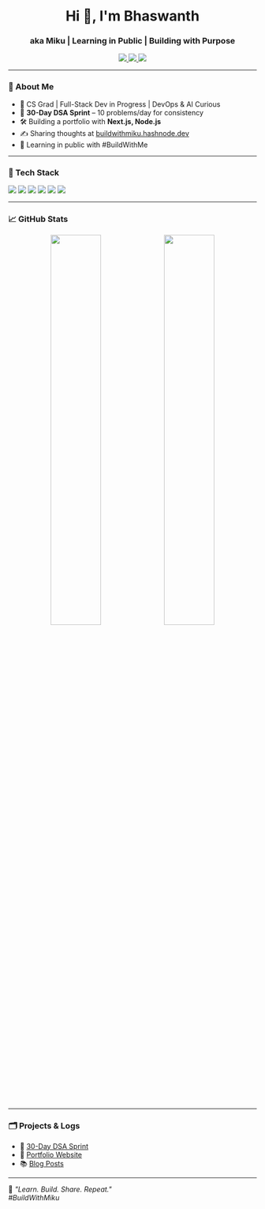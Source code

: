 <h1 align="center">Hi 👋, I'm Bhaswanth</h1>
<h3 align="center">aka Miku | Learning in Public | Building with Purpose</h3>

<p align="center">
  <a href="https://buildwithmiku.hashnode.dev" target="_blank">
    <img src="https://img.shields.io/badge/Blog-BuildWithMiku-blue?style=flat-square&logo=Hashnode" />
  </a>
  <a href="https://twitter.com/yourhandle" target="_blank">
    <img src="https://img.shields.io/badge/Twitter-%40yourhandle-1DA1F2?style=flat-square&logo=twitter" />
  </a>
  <a href="https://linkedin.com/in/your-link" target="_blank">
    <img src="https://img.shields.io/badge/LinkedIn-Connect-blue?style=flat-square&logo=linkedin" />
  </a>
</p>

---

### 🚀 About Me

- 🧠 CS Grad | Full-Stack Dev in Progress | DevOps & AI Curious  
- 🔁 **30-Day DSA Sprint** – 10 problems/day for consistency  
- 🛠️ Building a portfolio with **Next.js, Node.js**  
- ✍️ Sharing thoughts at [buildwithmiku.hashnode.dev](https://mikuslog.hashnode.dev/)  
- 🌱 Learning in public with #BuildWithMe  

---

### 🧰 Tech Stack

<p>
  <img src="https://img.shields.io/badge/JavaScript-F7DF1E?style=flat&logo=javascript&logoColor=black" />
  <img src="https://img.shields.io/badge/TypeScript-3178C6?style=flat&logo=typescript&logoColor=white" />
  <img src="https://img.shields.io/badge/React-20232A?style=flat&logo=react&logoColor=61DAFB" />
  <img src="https://img.shields.io/badge/Node.js-339933?style=flat&logo=node.js&logoColor=white" />
  <img src="https://img.shields.io/badge/MongoDB-4EA94B?style=flat&logo=mongodb&logoColor=white" />
  <img src="https://img.shields.io/badge/Git-F05032?style=flat&logo=git&logoColor=white" />
</p>

---

### 📈 GitHub Stats

<p align="center">
  <img src="https://github-readme-stats.vercel.app/api?username=Miku-Riku&show_icons=true&theme=radical" width="45%" />
  <img src="https://github-readme-streak-stats.herokuapp.com/?user=Miku-Riku&theme=radical" width="45%" />
</p>

---

### 🗂️ Projects & Logs

- 📂 [30-Day DSA Sprint](https://github.com/Miku-Riku/dsa-sprint-30)
- 💼 [Portfolio Website](https://github.com/Miku-Riku/personal-portfolio-website)
- 📚 [Blog Posts](https://mikuslog.hashnode.dev/)

---

💬 _"Learn. Build. Share. Repeat."_  
_#BuildWithMiku_

